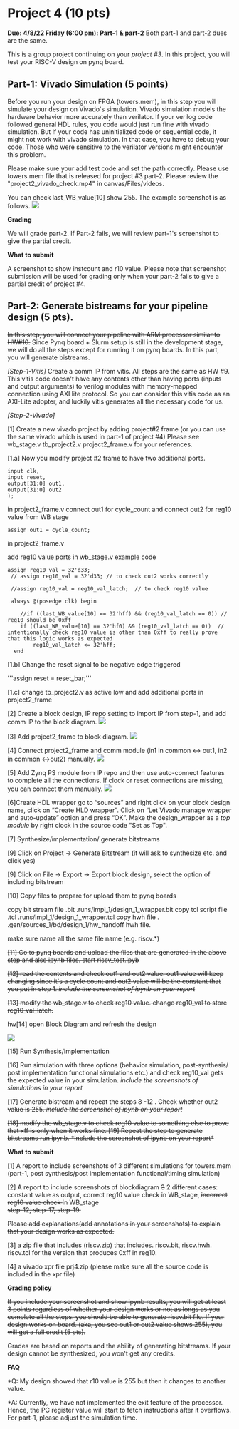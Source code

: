 # Project 4 (10 pts) 
**Due: 4/8/22 Friday (6:00 pm): Part-1 & part-2**
Both part-1 and part-2 dues are the same. 

This is a group project continuing on your *project #3*. 
In this project, you will test your RISC-V design on pynq board. 

## Part-1: Vivado Simulation (5 points) 
Before you run your design on FPGA (towers.mem), in this step you will simulate your design on Vivado's simulation. Vivado simulation models the hardware behavior more accurately than verilator. If your verilog code followed general HDL rules, you code would just run fine with vivado simulation. But if your code has uninitialized code or sequential code, it might not work with vivado simulation. In that case, you have to debug your code.  Those who were sensitive to the verilator versions might encounter this problem. 

Please make sure your add test code and set the path correctly. Please use towers.mem file that is released for project #3 part-2. Please review the "project2_vivado_check.mp4" in canvas/Files/videos. 

You can check last_WB_value[10] show 255. The example screenshot is as follows. 
<img src="figs/prj4.png">

**Grading** 

We will grade part-2. If Part-2 fails, we will review part-1's screenshot to give the partial credit. 


**What to submit** 

A screenshot to show instcount and r10 value. 
Please note that screenshot submission will be used for grading only when your part-2 fails to give a partial credit of project #4. 



##  Part-2: Generate bistreams for your pipeline design (5 pts). 
<s>In this step, you will connect your pipeline with ARM processor similar to HW#10.</s> Since Pynq board + Slurm setup is still in the development stage, we will do all the steps except for running it on pynq boards. In this part, you will generate bistreams. 


*[Step-1-Vitis]*
Create a comm IP from vitis. All steps are the same as HW #9. 
This vitis code doesn't have any contents other than having ports (inputs and output arguments)  to verilog modules with memory-mapped connection using AXI lite protocol.  So you can consider this vitis code as an AXI-Lite adopter, and luckily vitis generates all the necessary code for us. 


*[Step-2-Vivado]* 

[1] Create a new vivado project by adding project#2 frame (or you can use the same vivado which is used in part-1 of project #4) 
Please see wb_stage.v tb_project2.v project2_frame.v for your references. 

[1.a]  Now you modify project #2 frame to have two additional ports. 

```module project2_frame(
input clk,
input reset, 
output[31:0] out1,
output[31:0] out2
); 
```
in project2_frame.v 
connect out1 for cycle_count and connect out2 for reg10 value from WB stage 


``` 
assign out1 = cycle_count; 

```
in project2_frame.v 

add reg10 value ports in wb_stage.v 
example code 

```
assign reg10_val = 32'd33;  
 // assign reg10_val = 32'd33; // to check out2 works correctly

 //assign reg10_val = reg10_val_latch;  // to check reg10 value
```
```
 always @(posedge clk) begin

    //if ((last_WB_value[10] == 32'hff) && (reg10_val_latch == 0)) // reg10 should be 0xff
    if ((last_WB_value[10] == 32'hf0) && (reg10_val_latch == 0))  // intentionally check reg10 value is other than 0xff to really prove that this logic works as expected
        reg10_val_latch <= 32'hff;
  end

```

[1.b] Change the reset signal to be negative edge triggered 

'''assign reset = reset_bar;''' 

[1.c] change tb_project2.v as active low and add additional ports in project2_frame 


[2] Create a block design, IP repo setting to import IP from step-1, and add comm IP to the block diagram. 
<img src="figs/prj4/addcom.png">

[3] Add project2_frame to block diagram. 
<img src="figs/prj4/addriscv.png"> 



[4] Connect project2_frame and comm module (in1 in common <-> out1, in2 in common <->out2) manually. 
<img src="figs/prj4/connect.png"> 


[5] Add Zynq PS module from IP repo and then use auto-connect features to complete all the connections. If clock or reset connections are missing, you can connect them manually. 
<img src="figs/prj4/finaldig.png"> 


[6]Create HDL wrapper go to “sources” and right click on your block design name, click on “Create HLD wrapper”. Click on “Let Vivado manage wrapper and auto-update” option and press “OK”. Make the design_wrapper as a *top module* by right clock in the source code "Set as Top". 

[7] Synthesize/implementation/ generate bitstreams

[9] Click on Project -> Generate Bitstream (it will ask to synthesize etc. and click yes)


[9] Click on File -> Export -> Export block design, select the option of including bitstream

[10] Copy files to prepare for upload them to pynq boards 

copy bit stream file .bit
.runs/impl_1/design_1_wrapper.bit 
copy tcl script file .tcl .runs/impl_1/design_1_wrapper.tcl
copy hwh file . .gen/sources_1/bd/design_1/hw_handoff   hwh file.

make sure name all the same file name (e.g. riscv.*) 

<s>
[11] Go to pynq boards and upload the files that are generated in the above step and also ipynb files.  start riscv_test.ipyb 

[12] read the contents and check out1 and out2 value. 
out1 value will keep changing since it's a cycle count and out2 value will be the constant that you put in step 1. 
*include the screenshot of ipynb on your report* 

[13] modify the wb_stage.v to check reg10 value. 
change reg10_val to store reg10_val_latch. 
</s>

hw[14] open Block Diagram and refresh the design 

<img src="figs/prj4/updatemodule.png"> 

[15] Run Synthesis/Implementation 

[16] Run simulation with three options (behavior simulation, post-synthesis/ post implementation functional simulations etc.) and check reg10_val gets the expected value in your simulation. 
*include the screenshots of simulations in your report* 


[17] Generate bistream and repeat the steps 8 -12 . <s> Check whether out2 value is 255. *include the screenshot of ipynb on your report*  </s>

<s>
[18] modify the wb_stage.v to check reg10 value to something else to prove that xff is only when it works fine. 
[19] Repeat the step to generate bitstreams run ipynb. 
*include the screenshot of ipynb on your report* </s>

**What to submit** 


[1] A report to include screenshots of 3 different simulations for towers.mem 
 (part-1, post synthesis/post implementation  functional/timing simulation) 
 
[2] A report to include screenshots of blockdiagram <s>3</s> 2 different cases: 
  constant value as output, correct reg10 value check in WB_stage, <s>incorrect reg10 value check </s> in WB_stage  
<s> step-12, step-17, step-19.  </s>

<s>Please add explanations(add annotations in your screenshots) to explain that your design works as expected.  </s>

[3] a zip file that includes  (riscv.zip) that includes. 
riscv.bit, riscv.hwh. riscv.tcl for the version that produces 0xff in reg10. 

[4] a vivado xpr file prj4.zip 
(please make  sure all the  source code is included in the xpr file) 



**Grading policy** 

<s> If you include your screenshot and show ipynb results, you will get at least 3 points regardless of whether your design works or not as longs as you complete all the steps. 
you should be able to generate riscv.bit file.
If your design works on board. (aka, you see out1 or out2 value shows 255), you will get a full credit (5 pts).  </s> 

Grades are based on reports and the ability of generating bitstreams. If your design cannot be synthesized, you won't get any credits. 



**FAQ**

*Q: My design showed that r10 value is 255 but then it changes to another value. 

*A: Currently, we have not implemented the exit feature of the processor. Hence, the PC register value will start to fetch instructions after it overflows. For part-1, please adjust the simulation time. 




